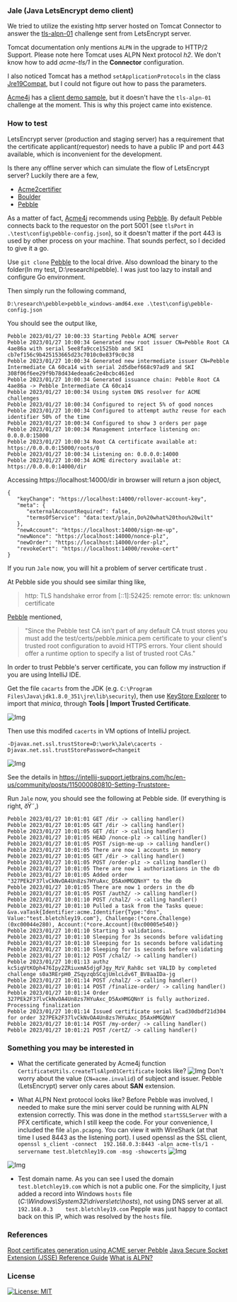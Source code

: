 ### Jale (Java LetsEncrypt demo client)

We tried to utilize the existing http server hosted on Tomcat Connector to answer the [tls-alpn-01](https://tools.ietf.org/html/rfc8737) challenge sent from LetsEncrypt server.

Tomcat documentation only mentions `ALPN` in the upgrade to HTTP/2 Support. Please note here Tomcat uses ALPN Next protocol *h2*.  We don't know how to add *acme-tls/1* in the **Connector** configuration.

I also noticed Tomcat has a method `setApplicationProtocols` in the class [Jre19Compat](https://tomcat.apache.org/tomcat-8.5-doc/api/org/apache/tomcat/util/compat/Jre19Compat.html), but I could not figure out how to pass the parameters.

[Acme4j](https://github.com/shred/acme4j) has a [client demo sample](https://github.com/shred/acme4j/blob/master/acme4j-example/src/main/java/org/shredzone/acme4j/example/ClientTest.java), but it doesn't have the `tls-alpn-01` challenge at the moment. This is why this project came into existence.

### How to test

LetsEncrypt server (production and staging server) has a requirement that the certificate applicant(requestor) needs to have a public IP and port 443 available, which is inconvenient for the development.

Is there any offline server which can simulate the flow of LetsEncrypt server? Luckily there are a few,

- [Acme2certifier](https://github.com/grindsa/acme2certifier)
- [Boulder](https://github.com/letsencrypt/boulder)
- [Pebble](https://github.com/letsencrypt/pebble)

As a matter of fact, [Acme4j](https://github.com/shred/acme4j) recommends using [Pebble](https://github.com/letsencrypt/pebble). By default Pebble connects back to the requestor on the port 5001  (see `tlsPort` in `.\test\config\pebble-config.json`), so it doesn't matter if the port 443 is used by other process on your machine. That sounds perfect, so I decided to give it a go.

Use `git clone` [Pebble](https://github.com/letsencrypt/pebble) to the local drive. Also download the binary to the folder(In my test, D:\research\pebble). I was just too lazy to install and configure Go environment.

Then simply run the following command,

`D:\research\pebble>pebble_windows-amd64.exe .\test\config\pebble-config.json`

You should see the output like,
```
Pebble 2023/01/27 10:00:33 Starting Pebble ACME server
Pebble 2023/01/27 10:00:34 Generated new root issuer CN=Pebble Root CA 4ae86a with serial 5ee8fa9cce1525bb and SKI cb7ef156c9b425153665d23c7010c0e83f9c0c38
Pebble 2023/01/27 10:00:34 Generated new intermediate issuer CN=Pebble Intermediate CA 60ca14 with serial 2d5dbef668c97ad9 and SKI 308f06f6ee29f9b78d434edeaa6c2e4bcbc461ed
Pebble 2023/01/27 10:00:34 Generated issuance chain: Pebble Root CA 4ae86a -> Pebble Intermediate CA 60ca14
Pebble 2023/01/27 10:00:34 Using system DNS resolver for ACME challenges
Pebble 2023/01/27 10:00:34 Configured to reject 5% of good nonces
Pebble 2023/01/27 10:00:34 Configured to attempt authz reuse for each identifier 50% of the time
Pebble 2023/01/27 10:00:34 Configured to show 3 orders per page
Pebble 2023/01/27 10:00:34 Management interface listening on: 0.0.0.0:15000
Pebble 2023/01/27 10:00:34 Root CA certificate available at: https://0.0.0.0:15000/roots/0
Pebble 2023/01/27 10:00:34 Listening on: 0.0.0.0:14000
Pebble 2023/01/27 10:00:34 ACME directory available at: https://0.0.0.0:14000/dir
```

Accessing https://localhost:14000/dir in browser will return a json object,

```
{
   "keyChange": "https://localhost:14000/rollover-account-key",
   "meta": {
      "externalAccountRequired": false,
      "termsOfService": "data:text/plain,Do%20what%20thou%20wilt"
   },
   "newAccount": "https://localhost:14000/sign-me-up",
   "newNonce": "https://localhost:14000/nonce-plz",
   "newOrder": "https://localhost:14000/order-plz",
   "revokeCert": "https://localhost:14000/revoke-cert"
}
```

If you run `Jale` now, you will hit a problem of server certificate trust .

At Pebble side you should see similar thing like,

> http: TLS handshake error from [::1]:52425: remote error: tls: unknown certificate

[Pebble](https://github.com/letsencrypt/pebble#avoiding-client-https-errors) mentioned,

> "Since the Pebble test CA isn't part of any default CA trust stores you must add the test/certs/pebble.minica.pem certificate to your client's trusted root configuration to avoid HTTPS errors. Your client should offer a runtime option to specify a list of trusted root CAs."

In order to trust Pebble's server certificate, you can follow my instruction if you are using IntelliJ IDE.

Get the file `cacarts` from the JDK (e.g. `C:\Program Files\Java\jdk1.8.0_351\jre\lib\security`), then use [KeyStore Explorer](https://keystore-explorer.org/) to import that *minica*, through **Tools | Import Trusted Certificate**.

![Img](./assets/images/img-20230129160131.png)

Then use this modifed `cacerts` in VM options of IntelliJ project.

`-Djavax.net.ssl.trustStore=D:\work\Jale\cacerts -Djavax.net.ssl.trustStorePassword=changeit`

![Img](./assets/images/img-20230129161036.png)

See the details in https://intellij-support.jetbrains.com/hc/en-us/community/posts/115000080810-Setting-Truststore-

Run `Jale` now, you should see the following at Pebble side. (If everything is right, ðŸ˜‚)

```
Pebble 2023/01/27 10:01:01 GET /dir -> calling handler()
Pebble 2023/01/27 10:01:05 GET /dir -> calling handler()
Pebble 2023/01/27 10:01:05 GET /dir -> calling handler()
Pebble 2023/01/27 10:01:05 HEAD /nonce-plz -> calling handler()
Pebble 2023/01/27 10:01:05 POST /sign-me-up -> calling handler()
Pebble 2023/01/27 10:01:05 There are now 1 accounts in memory
Pebble 2023/01/27 10:01:05 GET /dir -> calling handler()
Pebble 2023/01/27 10:01:05 POST /order-plz -> calling handler()
Pebble 2023/01/27 10:01:05 There are now 1 authorizations in the db
Pebble 2023/01/27 10:01:05 Added order "327PEk2F37lvCkNvOA4Un8zs7HYuAxc_D5AxHMGQNnY" to the db
Pebble 2023/01/27 10:01:05 There are now 1 orders in the db
Pebble 2023/01/27 10:01:05 POST /authZ/ -> calling handler()
Pebble 2023/01/27 10:01:10 POST /chalZ/ -> calling handler()
Pebble 2023/01/27 10:01:10 Pulled a task from the Tasks queue: &va.vaTask{Identifier:acme.Identifier{Type:"dns", Value:"test.bletchley19.com"}, Challenge:(*core.Challenge)(0xc00044e280), Account:(*core.Account)(0xc00005e540)}
Pebble 2023/01/27 10:01:10 Starting 3 validations.
Pebble 2023/01/27 10:01:10 Sleeping for 3s seconds before validating
Pebble 2023/01/27 10:01:10 Sleeping for 1s seconds before validating
Pebble 2023/01/27 10:01:10 Sleeping for 1s seconds before validating
Pebble 2023/01/27 10:01:12 POST /chalZ/ -> calling handler()
Pebble 2023/01/27 10:01:13 authz kc5iqVtKOph476Ipy2ZRiuxmA5djgFJgy_MzV_Rah8c set VALID by completed challenge s0a3RErpH0_ZSqyzqbSCqjUmlcLdv6T_BV8aaIDa-jg
Pebble 2023/01/27 10:01:14 POST /chalZ/ -> calling handler()
Pebble 2023/01/27 10:01:14 POST /finalize-order/ -> calling handler()
Pebble 2023/01/27 10:01:14 Order 327PEk2F37lvCkNvOA4Un8zs7HYuAxc_D5AxHMGQNnY is fully authorized. Processing finalization
Pebble 2023/01/27 10:01:14 Issued certificate serial 5cad30dbdf21d304 for order 327PEk2F37lvCkNvOA4Un8zs7HYuAxc_D5AxHMGQNnY
Pebble 2023/01/27 10:01:14 POST /my-order/ -> calling handler()
Pebble 2023/01/27 10:01:21 POST /certZ/ -> calling handler()
```

### Something you may be interested in

- What the certificate generated by Acme4j function `CertificateUtils.createTlsAlpn01Certificate` looks like?
![Img](./assets/images/img-20230129161910.png)
Don't worry about the value (`CN=acme.invalid`) of subject and issuer. Pebble (LetsEncrypt) server only cares about **SAN** extension.

- What ALPN Next protocol looks like?
Before Pebble was involved, I needed to make sure the mini server could be running with ALPN extension correctly.
This was done in the method `startSSLServer` with a PFX certificate, which I still keep the code.
For your convenience, I included the file `alpn.pcapng`. You can view it with WireShark (at that time I used 8443 as the listening port).
I used openssl as the SSL client,  
`
openssl s_client -connect  192.168.0.3:8443 -alpn acme-tls/1 -servername test.bletchley19.com -msg -showcerts
`
![Img](./assets/images/img-20230130113734.png)

![Img](./assets/images/img-20230130113843.png)

- Test domain name.
As you can see I used the domain `test.bletchley19.com` which is not a public one.
For the simplicity, I just added a record into Windows `hosts` file (*C:\Windows\System32\drivers\etc\hosts*), not using DNS server at all.
`192.168.0.3	test.bletchley19.com`
Pepple was just happy to contact back on this IP, which was resolved by the `hosts` file.

### References

[Root certificates generation using ACME server Pebble](https://blog.xoxzo.com/2020/11/18/root-certificates-generation-using-acme-server-pebble/)
[Java Secure Socket Extension (JSSE) Reference Guide](https://docs.oracle.com/en/java/javase/11/security/java-secure-socket-extension-jsse-reference-guide.html#GUID-93DEEE16-0B70-40E5-BBE7-55C3FD432345)
[What is ALPN?](https://docs.oracle.com/javase/8/docs/technotes/guides/security/jsse/alpn.html)

### License
[![License: MIT](https://img.shields.io/badge/License-MIT-yellow.svg)](https://opensource.org/licenses/MIT)